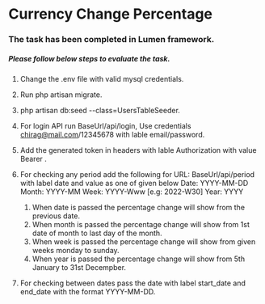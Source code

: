 # Currency Change Percentage

### The task has been completed in Lumen framework.

##### Please follow below steps to evaluate the task.

1. Change the .env file with valid mysql credentials.
2. Run php artisan migrate.
3. php artisan db:seed --class=UsersTableSeeder.
4. For login API run BaseUrl/api/login, Use credentials chirag@mail.com/12345678 with lable email/password.
5. Add the generated token in headers with lable Authorization with value Bearer <token>.
6. For checking any period add the following for
    URL: BaseUrl/api/period with label date and value as one of given below
    Date: YYYY-MM-DD
    Month: YYYY-MM
    Week: YYYY-Www [e.g: 2022-W30]
    Year: YYYY

    1. When date is passed the percentage change will show from the previous date.
    2. When month is passed the percentage change will show from 1st date of month to last day of the month.
    3. When week is passed the percentage change will show from given weeks monday to sunday.
    4. When year is passed the percentage change will show from 5th January to 31st Decempber.

7. For checking between dates pass the date with label start_date and end_date with the format YYYY-MM-DD.

